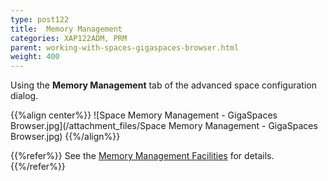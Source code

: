 ```yaml
---
type: post122
title:  Memory Management
categories: XAP122ADM, PRM
parent: working-with-spaces-gigaspaces-browser.html
weight: 400
---
```


 Using the **Memory Management** tab of the advanced space configuration dialog.

{{%align center%}}
![Space Memory Management - GigaSpaces Browser.jpg](/attachment_files/Space Memory Management - GigaSpaces Browser.jpg)
{{%/align%}}

{{%refer%}}
See the [Memory Management Facilities](./memory-management-overview.html) for details.
{{%/refer%}}
